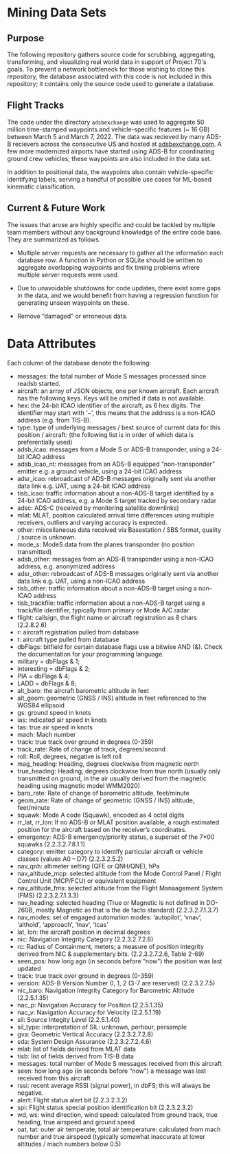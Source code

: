 # Mining Data Sets

## Purpose
The following repository gathers source code for scrubbing, aggregating, transforming, and visualizing real world data in support of Project 70's goals.
To prevent a network bottleneck for those wishing to clone this repository, the database associated with this code is not included in this repository; it contains only the source code used to generate a database.


## Flight Tracks
The code under the directory `adsbexchange` was used to aggregate 50 million time-stamped waypoints and vehicle-specific features (~ 16 GB) between March 5 and March 7, 2022.
The data was recieved by many ADS-B recievers across the consecutive US and hosted at [adsbexchange.com](https://globe.adsbexchange.com).
A few more modernized airports have started using ADS-B for coordinating ground crew vehicles; these waypoints are also included in the data set.

In addition to positional data, the waypoints also contain vehicle-specific identifying labels, serving a handful of possible use cases for ML-based kinematic classification.

## Current & Future Work
The issues that arose are highly specific and could be tackled by multiple team members without any background knowledge of the entire code base. They are summarized as follows.

* Multiple server requests are necessary to gather all the information each database row. A function in Python or SQLite should be written to aggregate overlapping waypoints and fix timing problems where multiple server requests were used.

* Due to unavoidable shutdowns for code updates, there exist some gaps in the data, and we would benefit from having a regression function for generating unseen waypoints on these.

* Remove “damaged” or erroneous data.


# Data Attributes

Each column of the database denote the following:

* messages: the total number of Mode S messages processed since readsb started.
* aircraft: an array of JSON objects, one per known aircraft. Each aircraft has the following keys. Keys will be omitted if data is not available.
* hex: the 24-bit ICAO identifier of the aircraft, as 6 hex digits. The identifier may start with ‘~’, this means that the address is a non-ICAO address (e.g. from TIS-B).
* type: type of underlying messages / best source of current data for this position / aircraft: (the following list is in order of which data is preferentially used)
* adsb_icao: messages from a Mode S or ADS-B transponder, using a 24-bit ICAO address
* adsb_icao_nt: messages from an ADS-B equipped “non-transponder” emitter e.g. a ground vehicle, using a 24-bit ICAO address
* adsr_icao: rebroadcast of ADS-B messages originally sent via another data link e.g. UAT, using a 24-bit ICAO address
* tisb_icao: traffic information about a non-ADS-B target identified by a 24-bit ICAO address, e.g. a Mode S target tracked by secondary radar
* adsc: ADS-C (received by monitoring satellite downlinks)
* mlat: MLAT, position calculated arrival time differences using multiple receivers, outliers and varying accuracy is expected.
* other: miscellaneous data received via Basestation / SBS format, quality / source is unknown.
* mode_s: ModeS data from the planes transponder (no position transmitted)
* adsb_other: messages from an ADS-B transponder using a non-ICAO address, e.g. anonymized address
* adsr_other: rebroadcast of ADS-B messages originally sent via another data link e.g. UAT, using a non-ICAO address
* tisb_other: traffic information about a non-ADS-B target using a non-ICAO address
* tisb_trackfile: traffic information about a non-ADS-B target using a track/file identifier, typically from primary or Mode A/C radar
* flight: callsign, the flight name or aircraft registration as 8 chars (2.2.8.2.6)
* r: aircraft registration pulled from database
* t: aircraft type pulled from database
* dbFlags: bitfield for certain database flags use a bitwise AND (&). Check the documentation for your programming language.
* military = dbFlags & 1;
* interesting = dbFlags & 2;
* PIA = dbFlags & 4;
* LADD = dbFlags & 8;
* alt_baro: the aircraft barometric altitude in feet
* alt_geom: geometric (GNSS / INS) altitude in feet referenced to the WGS84 ellipsoid
* gs: ground speed in knots
* ias: indicated air speed in knots
* tas: true air speed in knots
* mach: Mach number
* track: true track over ground in degrees (0-359)
* track_rate: Rate of change of track, degrees/second
* roll: Roll, degrees, negative is left roll
* mag_heading: Heading, degrees clockwise from magnetic north
* true_heading: Heading, degrees clockwise from true north (usually only transmitted on ground, in the air usually derived from the magnetic heading using magnetic model WMM2020)
* baro_rate: Rate of change of barometric altitude, feet/minute
* geom_rate: Rate of change of geometric (GNSS / INS) altitude, feet/minute
* squawk: Mode A code (Squawk), encoded as 4 octal digits
* rr_lat, rr_lon: If no ADS-B or MLAT position available, a rough estimated position for the aircraft based on the receiver’s coordinates.
* emergency: ADS-B emergency/priority status, a superset of the 7×00 squawks (2.2.3.2.7.8.1.1)
* category: emitter category to identify particular aircraft or vehicle classes (values A0 – D7) (2.2.3.2.5.2)
* nav_qnh: altimeter setting (QFE or QNH/QNE), hPa
* nav_altitude_mcp: selected altitude from the Mode Control Panel / Flight Control Unit (MCP/FCU) or equivalent equipment
* nav_altitude_fms: selected altitude from the Flight Manaagement System (FMS) (2.2.3.2.7.1.3.3)
* nav_heading: selected heading (True or Magnetic is not defined in DO-260B, mostly Magnetic as that is the de facto standard) (2.2.3.2.7.1.3.7)
* nav_modes: set of engaged automation modes: ‘autopilot’, ‘vnav’, ‘althold’, ‘approach’, ‘lnav’, ‘tcas’
* lat, lon: the aircraft position in decimal degrees
* nic: Navigation Integrity Category (2.2.3.2.7.2.6)
* rc: Radius of Containment, meters; a measure of position integrity derived from NIC & supplementary bits. (2.2.3.2.7.2.6, Table 2-69)
* seen_pos: how long ago (in seconds before “now”) the position was last updated
* track: true track over ground in degrees (0-359)
* version: ADS-B Version Number 0, 1, 2 (3-7 are reserved) (2.2.3.2.7.5)
* nic_baro: Navigation Integrity Category for Barometric Altitude (2.2.5.1.35)
* nac_p: Navigation Accuracy for Position (2.2.5.1.35)
* nac_v: Navigation Accuracy for Velocity (2.2.5.1.19)
* sil: Source Integity Level (2.2.5.1.40)
* sil_type: interpretation of SIL: unknown, perhour, persample
* gva: Geometric Vertical Accuracy (2.2.3.2.7.2.8)
* sda: System Design Assurance (2.2.3.2.7.2.4.6)
* mlat: list of fields derived from MLAT data
* tisb: list of fields derived from TIS-B data
* messages: total number of Mode S messages received from this aircraft
* seen: how long ago (in seconds before “now”) a message was last received from this aircraft
* rssi: recent average RSSI (signal power), in dbFS; this will always be negative.
* alert: Flight status alert bit (2.2.3.2.3.2)
* spi: Flight status special position identification bit (2.2.3.2.3.2)
* wd, ws: wind direction, wind speed: calculated from ground track, true heading, true airspeed and ground speed
* oat, tat: outer air temperate, total air temperature: calculated from mach number and true airspeed (typically somewhat inaccurate at lower altitudes / mach numbers below 0.5)
